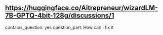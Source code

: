 ## https://huggingface.co/Aitrepreneur/wizardLM-7B-GPTQ-4bit-128g/discussions/1

contains_question: yes
question_part: How can i fix it